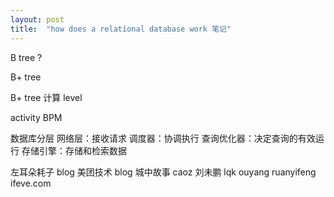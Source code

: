 ```yaml
---
layout: post
title:  "how does a relational database work 笔记"
---
```


B tree ?

B+ tree 

B+ tree 计算 level

activity BPM

数据库分层
网络层：接收请求
调度器：协调执行
查询优化器：决定查询的有效运行
存储引擎：存储和检索数据

左耳朵耗子 blog
美团技术 blog
城中故事
caoz
刘未鹏
lqk
ouyang
ruanyifeng
ifeve.com